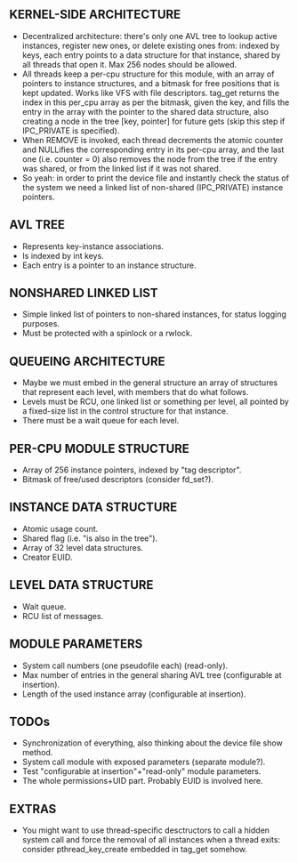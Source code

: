 ## KERNEL-SIDE ARCHITECTURE
- Decentralized architecture: there's only one AVL tree to lookup active instances, register new ones, or delete
existing ones from: indexed by keys, each entry points to a data structure for that instance, shared by all
threads that open it. Max 256 nodes should be allowed.
- All threads keep a per-cpu structure for this module, with an array of pointers to instance structures, and a
bitmask for free positions that is kept updated. Works like VFS with file descriptors.
tag_get returns the index in this per_cpu array as per the bitmask, given the key, and fills the entry in
the array with the pointer to the shared data structure, also creating a node in the tree [key, pointer] for
future gets (skip this step if IPC_PRIVATE is specified).
- When REMOVE is invoked, each thread decrements the atomic counter and NULLifies the corresponding entry in its
per-cpu array, and the last one (i.e. counter = 0) also removes the node from the tree if the entry was shared,
or from the linked list if it was not shared.
- So yeah: in order to print the device file and instantly check the status of the system we need a linked list
of non-shared (IPC_PRIVATE) instance pointers.

## AVL TREE
- Represents key-instance associations.
- Is indexed by int keys.
- Each entry is a pointer to an instance structure.

## NONSHARED LINKED LIST
- Simple linked list of pointers to non-shared instances, for status logging purposes.
- Must be protected with a spinlock or a rwlock.

## QUEUEING ARCHITECTURE
- Maybe we must embed in the general structure an array of structures that represent each level, with members
that do what follows.
- Levels must be RCU, one linked list or something per level, all pointed by a fixed-size list in the control structure
for that instance.
- There must be a wait queue for each level.

## PER-CPU MODULE STRUCTURE
- Array of 256 instance pointers, indexed by "tag descriptor".
- Bitmask of free/used descriptors (consider fd_set?).

## INSTANCE DATA STRUCTURE
- Atomic usage count.
- Shared flag (i.e. "is also in the tree").
- Array of 32 level data structures.
- Creator EUID.

## LEVEL DATA STRUCTURE
- Wait queue.
- RCU list of messages.

## MODULE PARAMETERS
- System call numbers (one pseudofile each) (read-only).
- Max number of entries in the general sharing AVL tree (configurable at insertion).
- Length of the used instance array (configurable at insertion).

## TODOs
- Synchronization of everything, also thinking about the device file show method.
- System call module with exposed parameters (separate module?).
- Test "configurable at insertion"+"read-only" module parameters.
- The whole permissions+UID part. Probably EUID is involved here.

## EXTRAS
- You might want to use thread-specific desctructors to call a hidden system call and
force the removal of all instances when a thread exits: consider pthread_key_create embedded in tag_get somehow.
